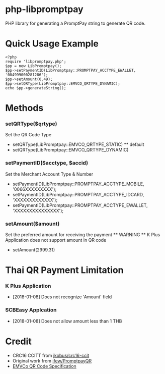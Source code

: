 # php-libpromptpay
PHP library for generating a PromptPay string to generate QR code.

# Quick Usage Example

    <?php
    require 'libpromptpay.php';
    $pp = new LibPromptpay();
    $pp->setPaymentID(LibPromptpay::PROMPTPAY_ACCTYPE_EWALLET, '004999000281286');
    $pp->setAmount(0.49);
    $pp->setQRType(LibPromptpay::EMVCO_QRTYPE_DYNAMIC);
    echo $pp->generateString();

# Methods
### setQRType($qrtype)
Set the QR Code Type
- setQRType(LibPromptpay::EMVCO_QRTYPE_STATIC) ** default
- setQRType(LibPromptpay::EMVCO_QRTYPE_DYNAMIC)

### setPaymentID($acctype, $accid)
Set the Merchant Account Type & Number
- setPaymentID(LibPromptpay::PROMPTPAY_ACCTYPE_MOBILE, '0066XXXXXXXXX');
- setPaymentID(LibPromptpay::PROMPTPAY_ACCTYPE_IDCARD, 'XXXXXXXXXXXXX');
- setPaymentID(LibPromptpay::PROMPTPAY_ACCTYPE_EWALLET, 'XXXXXXXXXXXXXXX');

### setAmount($amount)
Set the preferred amount for receiving the payment ** WARNING ** K Plus Application does not support amount in QR code
- setAmount(2999.31)

# Thai QR Payment Limitation

### K Plus Application
- [2018-01-08] Does not recognize 'Amount' field

### SCBEasy Applcation
- [2018-01-08] Does not allow amount less than 1 THB

# Credit
- CRC16 CCITT from [jkobus/crc16-ccit](https://github.com/jkobus/crc16-ccit)
- Original work from [ifew/PromptpayQR](https://github.com/ifew/PromptpayQR)
- [EMVCo QR Code Specification](https://www.emvco.com/emv-technologies/qrcodes/)
